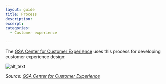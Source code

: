 ```yaml
---
layout: guide
title: Process
description: 
excerpt: 
categories:
  - Customer experience

---
```


The [GSA Center for Customer Experience](https://coe.gsa.gov/2019/04/10/cx-update-8.html) uses this process for developing customer experience design:

![alt_text](/thinktank/img/posts/cxprocess.png "GSA Center for Customer Experience design process")


_Source: [GSA Center for Customer Experience](https://coe.gsa.gov/2019/04/10/cx-update-8.html)_

